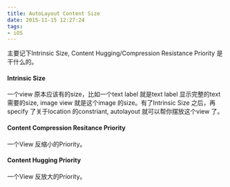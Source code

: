 ```yaml
---
title: AutoLayout Content Size
date: 2015-11-15 12:27:24
tags:
- iOS
---
```

主要记下Intrinsic Size, Content Hugging/Compression Resistance Priority 是干什么的。

#### Intrinsic Size

一个view 原本应该有的size，比如一个text label 就是text label 显示完整的text 需要的size, image view 就是这个image 的size。有了Intrinsic Size 之后，再specify 了关于location 的constriant, autolayout 就可以帮你摆放这个view 了。

#### Content Compression Resitance Priority

一个View 反缩小的Priority。

#### Content Hugging Priority

一个View 反放大的Priority。
